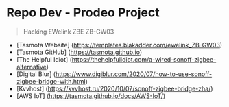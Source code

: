 # Repo Dev - Prodeo Project

> Hacking EWelink ZBE ZB-GW03
- [Tasmota Website] (https://templates.blakadder.com/ewelink_ZB-GW03)
- [Tasmota GitHub] (https://tasmota.github.io)
- [The Helpful Idiot] (https://thehelpfulidiot.com/a-wired-sonoff-zigbee-alternative)
- [Digital Blur] (https://www.digiblur.com/2020/07/how-to-use-sonoff-zigbee-bridge-with.html)
- [Kvvhost] (https://kvvhost.ru/2020/10/07/sonoff-zigbee-bridge-zha/)
- [AWS IoT] (https://tasmota.github.io/docs/AWS-IoT/)
